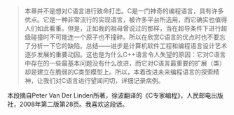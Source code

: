 > 本章并不是想对C语言进行致命打击。C是一门神奇的编程语言，具有许多优点。它是一种非常流行的实现语言，被许多平台所选用，而它确实也值得人们如此看重。但是，正如我的祖母曾说过的那样，当在超导条件下进行超级碰撞时不可能连一个原子也不撞碎。所以在欣赏C语言的优点时也不要忘了分析一下它的缺陷。总结——进步是计算机软件工程和编程语言设计艺术逐步发展的重要动因。这也是为什么C++语言令人失望的原因：它对C语言中存在的一些最基本问题没有什么改进，而它对C语言最重要的扩展（类）却是建立在脆弱的C类型模型上。所以，本着改进未来编程语言的探索精神，让我们对C语言进行望闻问切，详细记录病例。

本段摘自Peter Van Der Linden所著，徐波翻译的《C专家编程》，人民邮电出版社，2008年第二版第28页。我喜欢这段话。